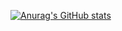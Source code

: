 [![Anurag's GitHub stats](https://github-readme-stats.vercel.app/api?username=cbt12123&show_icons=true&theme=dark&show=reviews,discussions_started,discussions_answered,prs_merged&theme=synthwave)](https://github.com/anuraghazra/github-readme-stats)
